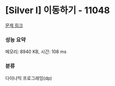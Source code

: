 # [Silver I] 이동하기 - 11048 

[문제 링크](https://www.acmicpc.net/problem/11048) 

### 성능 요약

메모리: 8940 KB, 시간: 108 ms

### 분류

다이나믹 프로그래밍(dp)

